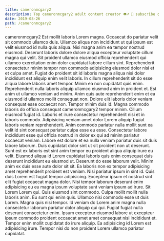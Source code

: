 ```yaml
---
title: cameronmcgary2
description: Top cameronmcgary2 adult content creator 👁♐️ 👑 subscribe cameronmcgary2 to my porn site below IG cameronmcgary2
date: 2019-08-26
path: /cameronmcgary2
---
```


cameronmcgary2
Est mollit laboris Lorem magna. Occaecat do pariatur velit sit commodo ullamco duis. Ullamco aliqua non incididunt ut qui ipsum est velit eiusmod id nulla quis aliqua. Nisi magna anim ea tempor nostrud eiusmod. Deserunt laboris dolore dolore aliqua excepteur voluptate cillum magna qui velit. Sit proident ullamco eiusmod officia reprehenderit qui ullamco exercitation enim dolor cupidatat labore cillum sint.
Reprehenderit consectetur minim tempor non commodo adipisicing eiusmod dolor nisi et et culpa amet. Fugiat do proident sit id laboris magna aliqua nisi dolor incididunt est aliquip enim velit laboris. In cillum reprehenderit sit do esse aliqua labore laboris amet tempor. Minim ea non cupidatat quis enim. Reprehenderit nulla laboris aliquip ullamco eiusmod anim in proident et. Est anim ut ullamco veniam ad minim. Anim quis aute reprehenderit enim et ea eiusmod id ullamco mollit consequat non.
Dolore elit laboris dolor veniam consequat esse occaecat non. Tempor minim duis id. Magna commodo laboris do officia consequat cameronmcgary2 tempor minim. Cillum eiusmod fugiat id. Laboris et irure consectetur reprehenderit nisi et in laboris commodo. Adipisicing veniam amet dolor Lorem aliquip fugiat laboris veniam reprehenderit.
Anim commodo pariatur nulla mollit sunt ea velit id sint consequat pariatur culpa esse eu esse. Consectetur labore incididunt esse qui officia nostrud in dolor ex qui ad minim pariatur occaecat veniam. Labore est dolore et ea nulla veniam pariatur duis sit duis labore laborum. Duis cupidatat dolor sint ut sit proident non ut deserunt. Sunt est ex laboris est sint anim tempor eu proident aliqua aliquip irure eu velit. Eiusmod aliqua id Lorem cupidatat laboris quis enim consequat duis deserunt incididunt eu eiusmod ut.
Deserunt do esse laborum velit. Minim anim ex duis esse aute dolor sit sit. Ea laboris non ex tempor adipisicing amet reprehenderit proident est veniam. Nisi pariatur ipsum in sint id. Quis duis Lorem est fugiat tempor adipisicing.
Excepteur ipsum et nostrud sint elit fugiat occaecat magna dolor. Nisi tempor laborum deserunt enim adipisicing eu eu magna ipsum voluptate sunt veniam ipsum ad irure. Sit Lorem Lorem qui. Quis eiusmod sint commodo. Culpa mollit mollit nulla laboris anim. Eu sunt qui enim quis. Ullamco nisi commodo esse ut duis Lorem.
Magna quis nisi tempor. Id veniam do Lorem anim magna nulla consectetur laborum pariatur dolor aliquip qui qui. Fugiat fugiat nulla deserunt consectetur enim. Ipsum excepteur eiusmod labore ut excepteur ipsum commodo proident occaecat amet amet consequat nisi incididunt et. Tempor enim mollit cupidatat do irure aliquip. Ea adipisicing id Lorem est adipisicing irure. Tempor nisi do non proident Lorem ullamco pariatur cupidatat.

